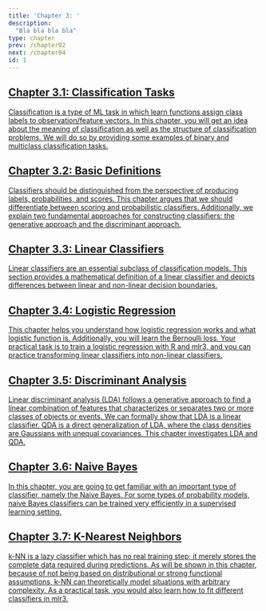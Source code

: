 ```yaml
---
title: 'Chapter 3: '
description:
  "Bla bla bla bla"
type: chapter
prev: /chapter02
next: /chapter04
id: 1
---
```



<section class="index-module-chapter-c72e2d57">
  <h2 class="index-module-chapter-title-5e0ebe7a">
  <a class="link-module-root-46224d00 link-module-hidden-7e2d93b5" href="/chapter03-01-classification-classificationtasks">Chapter 3.1: Classification Tasks</a>

  </h2>
  <p class="index-module-chapter-desc-de526628">
  <a class="link-module-root-46224d00 link-module-hidden-7e2d93b5" href="/chapter03-01-classification-classificationtasks"> Classification is a type of ML task in which learn functions assign class labels to observation/feature vectors. In this chapter, you will get an idea about the meaning of classification as well as the structure of classification problems. We will do so by providing some examples of binary and multiclass classification tasks.</a>
  </p>
</section>





<section class="index-module-chapter-c72e2d57">
  <h2 class="index-module-chapter-title-5e0ebe7a">
  <a class="link-module-root-46224d00 link-module-hidden-7e2d93b5" href="/chapter03-02-classification-basicdefinitions">Chapter 3.2: Basic Definitions</a>

  </h2>
  <p class="index-module-chapter-desc-de526628">
  <a class="link-module-root-46224d00 link-module-hidden-7e2d93b5" href="/chapter03-02-classification-basicdefinitions"> Classifiers should be distinguished from the perspective of producing labels, probabilities, and scores. This chapter argues that we should differentiate between scoring and probabilistic classifiers. Additionally, we explain two fundamental approaches for constructing classifiers: the generative approach and the discriminant approach.</a>
  </p>
</section>





<section class="index-module-chapter-c72e2d57">
  <h2 class="index-module-chapter-title-5e0ebe7a">
  <a class="link-module-root-46224d00 link-module-hidden-7e2d93b5" href="/chapter03-03-classification-linearclassifiers">Chapter 3.3: Linear Classifiers</a>

  </h2>
  <p class="index-module-chapter-desc-de526628">
  <a class="link-module-root-46224d00 link-module-hidden-7e2d93b5" href="/chapter03-03-classification-linearclassifiers"> Linear classifiers are an essential subclass of classification models. This section provides a mathematical definition of a linear classifier and depicts differences between linear and non-linear decision boundaries.</a>
  </p>
</section>





<section class="index-module-chapter-c72e2d57">
  <h2 class="index-module-chapter-title-5e0ebe7a">
  <a class="link-module-root-46224d00 link-module-hidden-7e2d93b5" href="/chapter03-04-classification-logisticregression">Chapter 3.4: Logistic Regression</a>

  </h2>
  <p class="index-module-chapter-desc-de526628">
  <a class="link-module-root-46224d00 link-module-hidden-7e2d93b5" href="/chapter03-04-classification-logisticregression"> This chapter helps you understand how logistic regression works and what logistic function is. Additionally, you will learn the Bernoulli loss. Your practical task is to train a logistic regression with R and mlr3, and you can practice transforming linear classifiers into non-linear classifiers.</a>
  </p>
</section>





<section class="index-module-chapter-c72e2d57">
  <h2 class="index-module-chapter-title-5e0ebe7a">
  <a class="link-module-root-46224d00 link-module-hidden-7e2d93b5" href="/chapter03-05-classification-discriminantanalysis">Chapter 3.5: Discriminant Analysis</a>

  </h2>
  <p class="index-module-chapter-desc-de526628">
  <a class="link-module-root-46224d00 link-module-hidden-7e2d93b5" href="/chapter03-05-classification-discriminantanalysis"> Linear discriminant analysis (LDA) follows a generative approach to find a linear combination of features that characterizes or separates two or more classes of objects or events. We can formally show that LDA is a linear classifier. QDA is a direct generalization of LDA, where the class densities are Gaussians with unequal covariances. This chapter investigates LDA and QDA.</a>
  </p>
</section>





<section class="index-module-chapter-c72e2d57">
  <h2 class="index-module-chapter-title-5e0ebe7a">
  <a class="link-module-root-46224d00 link-module-hidden-7e2d93b5" href="/chapter03-06-classification-naviebayes">Chapter 3.6: Naive Bayes</a>

  </h2>
  <p class="index-module-chapter-desc-de526628">
  <a class="link-module-root-46224d00 link-module-hidden-7e2d93b5" href="/chapter03-06-classification-naviebayes"> In this chapter, you are going to get familiar with an important type of classifier, namely the Naive Bayes. For some types of probability models, naive Bayes classifiers can be trained very efficiently in a supervised learning setting.</a>
  </p>
</section>





<section class="index-module-chapter-c72e2d57">
  <h2 class="index-module-chapter-title-5e0ebe7a">
  <a class="link-module-root-46224d00 link-module-hidden-7e2d93b5" href="/chapter03-07-classification-knn">Chapter 3.7: 	K-Nearest Neighbors</a>

  </h2>
  <p class="index-module-chapter-desc-de526628">
  <a class="link-module-root-46224d00 link-module-hidden-7e2d93b5" href="/chapter03-07-classification-knn"> k-NN is a lazy classifier which has no real training step; it merely stores the complete data required during predictions. As will be shown in this chapter, because of not being based on distributional or strong functional assumptions, k-NN can theoretically model situations with arbitrary complexity. As a practical task, you would also learn how to fit different classifiers in mlr3.</a>
  </p>
</section>




